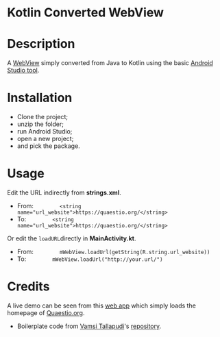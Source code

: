 # Kotlin Converted WebView

# Description
A [WebView](https://developer.android.com/guide/webapps/webview.html) simply converted from Java to Kotlin using the basic [Android Studio tool](https://developer.android.com/kotlin/get-started.html#convert-to-kotlin-code).

# Installation
* Clone the project;
* unzip the folder;
* run Android Studio;
* open a new project;
* and pick the package.

# Usage
Edit the URL indirectly from **strings.xml**.
* From:
`        <string name="url_website">https://quaestio.org/</string>`
* To:
`        <string name="url_website">https://quaestio.org/</string>`

Or edit the `loadURL`directly in **MainActivity.kt**.
* From:
`        mWebView.loadUrl(getString(R.string.url_website))`
* To:
`        mWebView.loadUrl("http://your.url/")`


# Credits
A live demo can be seen from this [web app](https://play.google.com/store/apps/details?id=org.quaestio.quaestio.org) which simply loads the homepage of [Quaestio.org](https://quaestio.org/).
* Boilerplate code from [Vamsi Tallapudi](https://github.com/vamsitallapudi/create-android-app-for-website)'s [repository](https://github.com/vamsitallapudi/create-android-app-for-website).
